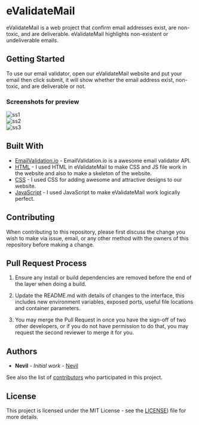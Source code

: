 # eValidateMail

eValidateMail is a web project that confirm email addresses exist, are non-toxic, and are deliverable. eValidateMail highlights non-existent or undeliverable emails.

## Getting Started

To use our email validator, open our eValidateMail website and put your email then click submit, it will show whether the email address exist, non-toxic, and are deliverable or not.

### Screenshots for preview

![ss1](https://github.com/NevilXD/eValidateMail/blob/main/ss1.jpg?raw=true)
<br>
![ss2](https://github.com/NevilXD/eValidateMail/blob/main/ss2.jpg?raw=true)
<br>
![ss3](https://github.com/NevilXD/eValidateMail/blob/main/ss3.jpg?raw=true)

## Built With

* [EmailValidation.io](https://emailvalidation.io/) - EmailValidation.io is a awesome email validator API.
* [HTML](https://en.wikipedia.org/wiki/HTML) - I used HTML in eValidateMail to make CSS and JS file work in the website and also to make a skeleton of the website.
* [CSS](https://en.wikipedia.org/wiki/CSS) - I used CSS for adding awesome and attractive designs to our website.
* [JavaScript](https://en.wikipedia.org/wiki/JavaScript) - I used JavaScript to make eValidateMail work logically perfect.

## Contributing

When contributing to this repository, please first discuss the change you wish to make via issue, email, or any other method with the owners of this repository before making a change. 

## Pull Request Process

1. Ensure any install or build dependencies are removed before the end of the layer when doing a build.

2. Update the README.md with details of changes to the interface, this includes new environment variables, exposed ports, useful file locations and container parameters.

3. You may merge the Pull Request in once you have the sign-off of two other developers, or if you do not have permission to do that, you may request the second reviewer to merge it for you.

## Authors

* **Nevil** - *Initial work* - [Nevil](https://github.com/NevilXD)

See also the list of [contributors](https://github.com/NevilXD/eValidateMail/contributors) who participated in this project.

## License

This project is licensed under the MIT License - see the [LICENSE](https://github.com/NevilXD/eValidateMail/blob/9d233e7b6d750cabfdbffcfa5c58c101f5193562/LICENSE)) file for more details.
